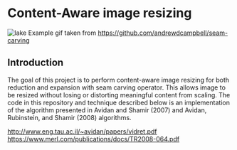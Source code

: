 # Content-Aware image resizing
![lake](https://user-images.githubusercontent.com/50963416/156672296-ed6f61ef-0f6f-4f75-8d6a-939f5b834d57.gif)
 Example gif taken from https://github.com/andrewdcampbell/seam-carving

## Introduction
The goal of this project is to perform content-aware image resizing for both reduction and expansion with seam carving operator. This allows image to be resized without losing or distorting meaningful content from scaling. The code in this repository and technique described below is an implementation of the algorithm presented in Avidan and Shamir (2007) and Avidan, Rubinstein, and Shamir (2008) algorithms.

  http://www.eng.tau.ac.il/~avidan/papers/vidret.pdf
  https://www.merl.com/publications/docs/TR2008-064.pdf
